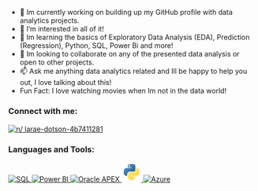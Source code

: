 - 👋 Im currently working on building up my GitHub profile with data analytics projects. 
- 👀 I’m interested in all of it!
- 🌱 Im learning the basics of Exploratory Data Analysis (EDA), Prediction (Regression), Python, SQL, Power Bi and more!
- 💞️ Im looking to collaborate on any of the presented data analysis or open to other projects.
- 📫 Ask me anything data analytics related and Ill be happy to help you out, I love talking about this!
- Fun Fact: I love watching movies when Im not in the data world!

<h3 align="left">Connect with me:</h3>
<p align="left">
<a href="https://linkedin.com/in/n/ larae-dotson-4b7411281" target="blank"><img align="center" src="https://raw.githubusercontent.com/rahuldkjain/github-profile-readme-generator/master/src/images/icons/Social/linked-in-alt.svg" alt="n/ larae-dotson-4b7411281" height="30" width="40" /></a>
</p>

<h3 align="left">Languages and Tools:</h3>
<p align="left">
  <a href="https://th.bing.com/th/id/OIP.3R-Nxo8GGuo6HhDRZghoKgHaHa?pid=ImgDet&w=474&h=474&rs=1" target="_blank" rel="noreferrer">
    <img src="https://th.bing.com/th/id/OIP.3R-Nxo8GGuo6HhDRZghoKgHaHa?pid=ImgDet&w=474&h=474&rs=1" alt="SQL" width="40" height="40"/>
  </a>
  <a href="https://images.ctfassets.net/te2janzw7nut/7Eq5Ka08qm8SSCRrzxzZqB/c59c8e54d042b383fabff63604acf472/Microsoft-Power-BI_logo.webp" target="_blank" rel="noreferrer">
    <img src="https://th.bing.com/th/id/OIP.9eociy9v0Ivhxhq3KKVRaQAAAA?rs=1&pid=ImgDetMain" alt="Power BI" width="40" height="40"/>
  </a>
  <a href="https://docs.cloud.oracle.com/en-us/iaas/Content/Resources/Images/apex.png" target="_blank" rel="noreferrer">
    <img src="https://docs.cloud.oracle.com/en-us/iaas/Content/Resources/Images/apex.png" alt="Oracle APEX" width="40" height="40"/>
  </a>
  <a href="https://www.python.org" target="_blank" rel="noreferrer">
    <img src="https://raw.githubusercontent.com/devicons/devicon/master/icons/python/python-original.svg" alt="Python" width="40" height="40"/>
  </a>
  <a href="https://azure.microsoft.com/en-in/" target="_blank" rel="noreferrer">
    <img src="https://www.vectorlogo.zone/logos/microsoft_azure/microsoft_azure-icon.svg" alt="Azure" width="40" height="40"/>
  </a>
</p>




<!---
LaRaya2005/LaRaya2005 is a ✨ special ✨ repository because its `README.md` (this file) appears on your GitHub profile.
You can click the Preview link to take a look at your changes.
--->
